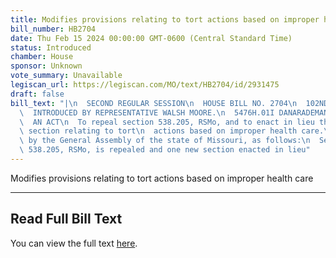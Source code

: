 ```yaml
---
title: Modifies provisions relating to tort actions based on improper health care
bill_number: HB2704
date: Thu Feb 15 2024 00:00:00 GMT-0600 (Central Standard Time)
status: Introduced
chamber: House
sponsor: Unknown
vote_summary: Unavailable
legiscan_url: https://legiscan.com/MO/text/HB2704/id/2931475
draft: false
bill_text: "|\n  SECOND REGULAR SESSION\n  HOUSE BILL NO. 2704\n  102ND GENERAL ASSEMBLY\n\
  \  INTRODUCED BY REPRESENTATIVE WALSH MOORE.\n  5476H.01I DANARADEMANMILLER,ChiefClerk\n\
  \  AN ACT\n  To repeal section 538.205, RSMo, and to enact in lieu thereof one new\
  \ section relating to tort\n  actions based on improper health care.\n  Be it enacted\
  \ by the General Assembly of the state of Missouri, as follows:\n  Section A. Section\
  \ 538.205, RSMo, is repealed and one new section enacted in lieu"
---
```

Modifies provisions relating to tort actions based on improper health care

---

## Read Full Bill Text

You can view the full text [here](https://legiscan.com/MO/text/HB2704/id/2931475).
